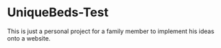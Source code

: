 # UniqueBeds-Test
This is just a personal project for a family member to implement his ideas onto a website.
